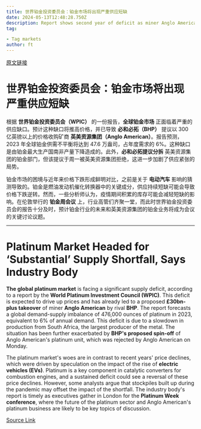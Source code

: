 ```yaml
---
title: 世界铂金投资委员会：铂金市场将出现严重供应短缺
date: 2024-05-13T12:48:28.750Z
description: Report shows second year of deficit as miner Anglo American rejects rival BHP’s offer that includes plan to spin off platinum assets
tag: 

- Tag markets
author: ft
---
```


[原文链接](https://ft.com/content/7162c5a3-8bfa-4c2b-9cc3-6a0a4b6254af)

# **世界铂金投资委员会**：铂金市场将出现严重供应短缺

根据 **世界铂金投资委员会（WPIC）** 的一份报告，**全球铂金市场** 正面临着严重的供应缺口。预计这种缺口将推高价格，并已导致 **必和必拓（BHP）** 提议以 300 亿英镑以上的价格收购矿商 **英美资源集团（Anglo American）**。报告预测，2023 年全球铂金供需不平衡将达到 47.6 万盎司，占年度需求的 6%。这种缺口是由铂金最大生产国南非产量下降造成的。此外，**必和必拓提议分拆** 英美资源集团的铂金部门，但该提议于周一被英美资源集团拒绝，这进一步加剧了供应紧张的局势。

铂金市场的困境与近年来价格下跌形成鲜明对比，之前是关于 **电动汽车** 影响的猜测导致的。铂金是燃油发动机催化转换器中的关键成分，供应持续短缺可能会导致价格下跌逆转。然而，一些分析师认为，疫情期间积累的库存可能会减轻短缺的影响。在伦敦举行的 **铂金周会议** 上，行业高管们齐聚一堂，而此时世界铂金投资委员会的报告十分及时，预计铂金行业的未来和英美资源集团的铂金业务将成为会议的关键讨论议题。

---

# Platinum Market Headed for ‘Substantial’ Supply Shortfall, Says Industry Body 

**The global platinum market** is facing a significant supply deficit, according to a report by the **World Platinum Investment Council (WPIC)**. This deficit is expected to drive up prices and has already led to a proposed **£30bn-plus takeover** of miner **Anglo American** by rival **BHP**. The report forecasts a global demand-supply imbalance of 476,000 ounces of platinum in 2023, equivalent to 6% of annual demand. This deficit is due to a slowdown in production from South Africa, the largest producer of the metal. The situation has been further exacerbated by **BHP's proposed spin-off** of Anglo American's platinum unit, which was rejected by Anglo American on Monday. 

[//]: # (There is a double-newline between the above and below paragraphs)

The platinum market's woes are in contrast to recent years' price declines, which were driven by speculation on the impact of the rise of **electric vehicles (EVs)**. Platinum is a key component in catalytic converters for combustion engines, and a sustained deficit could see a reversal of these price declines. However, some analysts argue that stockpiles built up during the pandemic may offset the impact of the shortfall. The industry body's report is timely as executives gather in London for the **Platinum Week conference**, where the future of the platinum sector and Anglo American's platinum business are likely to be key topics of discussion.

[Source Link](https://ft.com/content/7162c5a3-8bfa-4c2b-9cc3-6a0a4b6254af)

